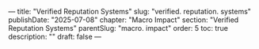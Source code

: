 — title: "Verified Reputation Systems"
slug: "verified. reputation. systems" publishDate: "2025-07-08"
chapter: "Macro Impact" section: "Verified Reputation Systems"
parentSlug: "macro. impact" order: 5
toc: true description: ""
draft: false
—

